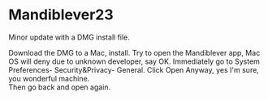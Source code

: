 # Mandiblever23
Minor update with a DMG install file.

Download the DMG to a Mac, install.
Try to open the Mandiblever app, Mac OS will deny due to unknown developer, say OK. 
Immediately go to System Preferences- Security&Privacy- General. 
Click Open Anyway, yes I'm sure, you wonderful machine.  
Then go back and open again.
